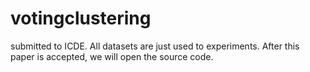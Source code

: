 # votingclustering
submitted to ICDE.
All datasets are just used to experiments.
After this paper is accepted, we will open the source code.

